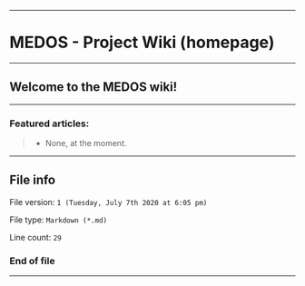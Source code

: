
***

# MEDOS - Project Wiki (homepage)

***

## Welcome to the MEDOS wiki!

***

### Featured articles:

> * None, at the moment.

***

## File info

File version: `1 (Tuesday, July 7th 2020 at 6:05 pm)`

File type: `Markdown (*.md)`

Line count: `29`

### End of file

***
